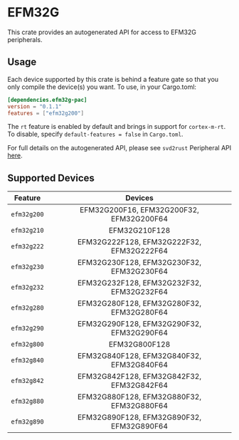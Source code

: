 # EFM32G

This crate provides an autogenerated API for access to EFM32G peripherals.

## Usage

Each device supported by this crate is behind a feature gate so that you only
compile the device(s) you want. To use, in your Cargo.toml:

```toml
[dependencies.efm32g-pac]
version = "0.1.1"
features = ["efm32g200"]
```

The `rt` feature is enabled by default and brings in support for `cortex-m-rt`.
To disable, specify `default-features = false` in `Cargo.toml`.

For full details on the autogenerated API, please see `svd2rust` Peripheral API [here].
  
[here]: https://docs.rs/svd2rust/0.24.0/svd2rust/#peripheral-api

## Supported Devices
| Feature | Devices |
|:-----:|:-------:|    
|`efm32g200`|EFM32G200F16, EFM32G200F32, EFM32G200F64|
|`efm32g210`|EFM32G210F128|
|`efm32g222`|EFM32G222F128, EFM32G222F32, EFM32G222F64|
|`efm32g230`|EFM32G230F128, EFM32G230F32, EFM32G230F64|
|`efm32g232`|EFM32G232F128, EFM32G232F32, EFM32G232F64|
|`efm32g280`|EFM32G280F128, EFM32G280F32, EFM32G280F64|
|`efm32g290`|EFM32G290F128, EFM32G290F32, EFM32G290F64|
|`efm32g800`|EFM32G800F128|
|`efm32g840`|EFM32G840F128, EFM32G840F32, EFM32G840F64|
|`efm32g842`|EFM32G842F128, EFM32G842F32, EFM32G842F64|
|`efm32g880`|EFM32G880F128, EFM32G880F32, EFM32G880F64|
|`efm32g890`|EFM32G890F128, EFM32G890F32, EFM32G890F64|
